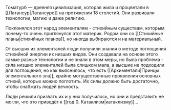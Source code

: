 Томатурб — древняя цивилизация, которая жила и процветали в [[Латансур|Латансуре]] на протяжении 18 столетий. Они развивали технологии, магию и даже религию.

Поклонялся этот народ элементалям - стихийным существам, которым почему-то очень приглянулся этот материк. Родом они со [[Стихийные планы|стихийных планов]], но иногда выбираются и на материальный. 

От высших из элементалей люди получили знания о методе поглощения стихийной энергии их низших видов. Они создавали на основе этого самые разные технологии и не знали в этом меры, но была проблема - сила низших элементалей была слишком мала, а высшие не подходили для поглощения, но как выяснилось, что есть [[Архиментали|Принцы элементального зла]], крайне могущественные проявления основных стихий, которых можно поглотить. Их силы должно быть достаточно, чтобы снабжать людей вечность.

Люди решили призвать их и у них получилось, но они и представить не могли, что это приведёт к [[год 0. Катаклизм|катаклизму]]… 